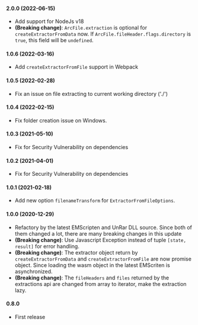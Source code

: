 #### 2.0.0 (2022-06-15)

- Add support for NodeJs v18
- **(Breaking change)**: `ArcFile.extraction` is optional for `createExtractorFromData` now. If `ArcFile.fileHeader.flags.directory` is `true`, this field will be `undefined`.

#### 1.0.6 (2022-03-16)

- Add `createExtractorFromFile` support in Webpack

#### 1.0.5 (2022-02-28)

- Fix an issue on file extracting to current working directory ('./')

#### 1.0.4 (2022-02-15)

- Fix folder creation issue on Windows.

#### 1.0.3 (2021-05-10)

- Fix for Security Vulnerability on dependencies

#### 1.0.2 (2021-04-01)

- Fix for Security Vulnerability on dependencies

#### 1.0.1 (2021-02-18)

- Add new option `filenameTransform` for `ExtractorFromFileOptions`.

#### 1.0.0 (2020-12-29)

- Refactory by the latest EMScripten and UnRar DLL source. Since both of them changed a lot, there are many breaking changes in this update
- **(Breaking change)**: Use Javascript Exception instead of tuple `[state, result]` for error handling.
- **(Breaking change)**: The extractor object return by `createExtractorFromData` and `createExtractorFromFile` are now promise object. Since loading the wasm object in the latest EMScriten is asynchronized.
- **(Breaking change)**: The `fileHeaders` and `files` returned by the extractions api are changed from array to iterator, make the extraction lazy.

#### 0.8.0

- First release
